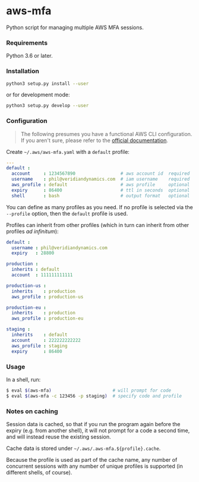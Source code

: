 # aws-mfa
Python script for managing multiple AWS MFA sessions.

### Requirements
Python 3.6 or later.

### Installation
```bash
python3 setup.py install --user
```

or for development mode:

```bash
python3 setup.py develop --user
```

### Configuration
> The following presumes you have a functional AWS CLI configuration. If you aren't
sure, please refer to the [official documentation][cli-getting-started].


Create `~/.aws/aws-mfa.yaml` with a `default` profile:

```yaml
---
default :
  account     : 1234567890                 # aws account id  required
  username    : phil@veridiandynamics.com  # iam username    required
  aws_profile : default                    # aws profile     optional  [default]
  expiry      : 86400                      # ttl in seconds  optional  [86400]
  shell       : bash                       # output format   optional  [auto-detect]
```
You can define as many profiles as you need. If no profile is selected
via the `--profile` option, then the `default` profile is used.

Profiles can inherit from other profiles (which in turn can inherit from
other profiles _ad infinitum_):

```yaml
default :
  username : phil@veridiandynamics.com
  expiry   : 28800

production :
  inherits : default
  account  : 111111111111

production-us :
  inherits    : production
  aws_profile : production-us

production-eu :
  inherits    : production
  aws_profile : production-eu

staging :
  inherits    : default
  account     : 222222222222
  aws_profile : staging
  expiry      : 86400
```

### Usage
In a shell, run:

```bash
$ eval $(aws-mfa)                       # will prompt for code
$ eval $(aws-mfa -c 123456 -p staging)  # specify code and profile
```

### Notes on caching
Session data is cached, so that if you run the program again before
the expiry (e.g. from another shell), it will not prompt for a code
a second time, and will instead reuse the existing session.

Cache data is stored under `~/.aws/.aws-mfa.${profile}.cache`.

Because the profile is used as part of the cache name, any number of
concurrent sessions with any number of unique profiles is supported
(in different shells, of course).


[cli-getting-started]: https://docs.aws.amazon.com/cli/latest/userguide/cli-chap-getting-started.html

